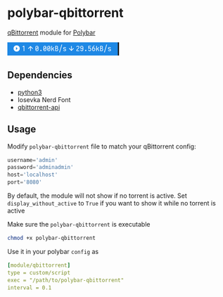 # polybar-qbittorrent

[qBittorrent](https://github.com/qbittorrent/qBittorrent) module for [Polybar](https://github.com/jaagr/polybar)

![screenshot](screenshot.gif)

## Dependencies

* [python3](https://www.python.org)
* Iosevka Nerd Font
* [qbittorrent-api](https://pypi.org/project/qbittorrent-api/)

## Usage

Modify `polybar-qbittorrent` file to match your qBittorrent config:

``` python
username='admin'
password='adminadmin'
host='localhost'
port='8080'
```

By default, the module will not show if no torrent is active. Set `display_without_active` to `True` if you want to show it while no torrent is active

Make sure the `polybar-qbittorrent` is executable

``` bash
chmod +x polybar-qbittorrent
```

Use it in your polybar `config` as

``` yaml
[module/qbittorrent]  
type = custom/script  
exec = "/path/to/polybar-qbittorrent"  
interval = 0.1
````
